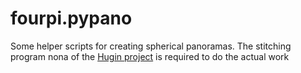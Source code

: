 fourpi.pypano
=============

Some helper scripts for creating spherical panoramas. The stitching program nona of 
the [Hugin project](http://hugin.sourceforge.net) is required to do the actual work

